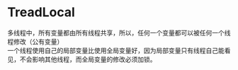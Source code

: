 # TreadLocal

多线程中，所有变量都由所有线程共享，所以，任何一个变量都可以被任何一个线程修改（公有变量）  
一个线程使用自己的局部变量比使用全局变量好，因为局部变量只有线程自己能看见，不会影响其他线程，而全局变量的修改必须加锁。

